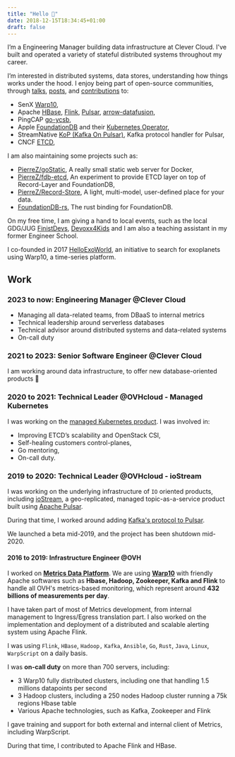 ```yaml
---
title: "Hello 👋"
date: 2018-12-15T18:34:45+01:00
draft: false
---
```


I’m a Engineering Manager building data infrastructure at Clever Cloud. I've built and operated a variety of stateful distributed systems throughout my career.


I’m interested in distributed systems, data stores, understanding how things works under the hood. I enjoy being part of open-source communities, through [talks](/talks), [posts](/posts), and [contributions](https://github.com/PierreZ/) to:

* SenX [Warp10](https://github.com/senx/warp10-platform/commits?author=PierreZ),
* Apache [HBase](https://github.com/apache/hbase/commits/master?author=PierreZ), [Flink](https://github.com/apache/flink/commits/master?author=PierreZ), [Pulsar](https://github.com/apache/pulsar/commits/master?author=PierreZ), [arrow-datafusion](https://github.com/apache/arrow-datafusion/commits/master?author=PierreZ),
* PingCAP [go-ycsb](https://github.com/pingcap/go-ycsb/commits/master?author=PierreZ),
* Apple [FoundationDB](https://github.com/apple/foundationdb/commits/master?author=PierreZ) and their [Kubernetes Operator](https://github.com/FoundationDB/fdb-kubernetes-operator/commits/master?author=PierreZ),
* StreamNative [KoP (Kafka On Pulsar)](https://github.com/streamnative/kop/commits/master?author=PierreZ), Kafka protocol handler for Pulsar,
* CNCF [ETCD](https://github.com/etcd-io/etcd/commits/master?author=PierreZ),

I am also maintaining some projects such as:

* [PierreZ/goStatic](https://github.com/PierreZ/goStatic), A really small static web server for Docker,
* [PierreZ/fdb-etcd](https://github.com/PierreZ/fdb-etcd), An experiment to provide ETCD layer on top of Record-Layer and FoundationDB,
* [PierreZ/Record-Store](https://pierrez.github.io/record-store/), A light, multi-model, user-defined place for your data.
* [FoundationDB-rs](https://github.com/foundationdb-rs/foundationdb-rs), The rust binding for FoundationDB.

On my free time, I am giving a hand to local events, such as the local GDG/JUG [FinistDevs](https://finistdevs.org/), [Devoxx4Kids](https://twitter.com/devoxx4kidsbes) and I am also a teaching assistant in my former Engineer School.

I co-founded in 2017 [HelloExoWorld](https://helloexo.world/), an initiative to search for exoplanets using Warp10, a time-series platform.

## Work
### 2023 to now: Engineering Manager @Clever Cloud

* Managing all data-related teams, from DBaaS to internal metrics
* Technical leadership around serverless databases
* Technical advisor around distributed systems and data-related systems
* On-call duty

### 2021 to 2023: Senior Software Engineer @Clever Cloud

I am working around data infrastructure, to offer new database-oriented products 🚀

### 2020 to 2021: Technical Leader @OVHcloud - Managed Kubernetes

I was working on the [managed Kubernetes product](https://www.ovhcloud.com/en-gb/public-cloud/kubernetes/). I was involved in:

* Improving ETCD’s scalability and OpenStack CSI,
* Self-healing customers control-planes,
* Go mentoring,
* On-call duty.

### 2019 to 2020: Technical Leader @OVHcloud - ioStream

I was working on the underlying infrastructure of `IO` oriented products, including [ioStream](https://labs.ovh.com/iostream), a geo-replicated, managed topic-as-a-service product built using [Apache Pulsar](https://pulsar.apache.org).

During that time, I worked around adding [Kafka's protocol to Pulsar](/posts/announcing-kop/).

We launched a beta mid-2019, and the project has been shutdown mid-2020.

#### 2016 to 2019: Infrastructure Engineer @OVH

I worked on **[Metrics Data Platform](https://www.ovh.com/fr/data-platforms/metrics/)**. We are using **[Warp10](http://www.warp10.io/)** with friendly Apache softwares such as **Hbase, Hadoop, Zookeeper, Kafka and Flink** to handle all OVH's metrics-based monitoring, which represent around **432 billions of measurements per day**.

I have taken part of most of Metrics development, from internal management to Ingress/Egress translation part. I also worked on the implementation and deployment of a distributed and scalable alerting system using Apache Flink.

I was using `Flink`, `HBase`, `Hadoop,` `Kafka`, `Ansible`, `Go`, `Rust`, `Java`, `Linux`, `WarpScript` on a daily basis.

I was **on-call duty** on more than 700 servers, including:

* 3 Warp10 fully distributed clusters, including one that handling 1.5 millions datapoints per second
* 3 Hadoop clusters, including a 250 nodes Hadoop cluster running a 75k regions Hbase table
* Various Apache technologies, such as Kafka, Zookeeper and Flink

I gave training and support for both external and internal client of Metrics, including WarpScript.

During that time, I contributed to Apache Flink and HBase.
